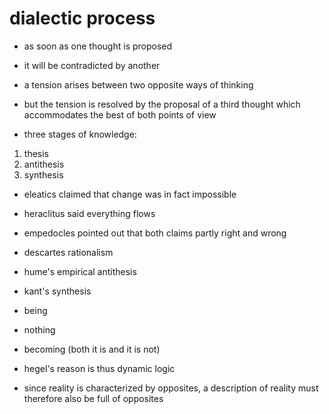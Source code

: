 # dialectic process

- as soon as one thought is proposed
- it will be contradicted by another
- a tension arises between two opposite ways of thinking
- but the tension is resolved by the proposal of a third thought which
  accommodates the best of both points of view

- three stages of knowledge:

1. thesis
2. antithesis
3. synthesis

- eleatics claimed that change was in fact impossible
- heraclitus said everything flows
- empedocles pointed out that both claims partly right and wrong

- descartes rationalism
- hume's empirical antithesis
- kant's synthesis


- being
- nothing
- becoming (both it is and it is not)


- hegel's reason is thus dynamic logic
- since reality is characterized by opposites, a description of reality must
  therefore also be full of opposites
